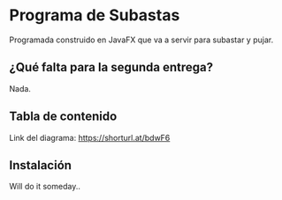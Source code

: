 # Programa de Subastas

Programada construido en JavaFX que va a servir para subastar y pujar.

## ¿Qué falta para la segunda entrega?

Nada.

## Tabla de contenido

Link del diagrama: https://shorturl.at/bdwF6

## Instalación

Will do it someday..
